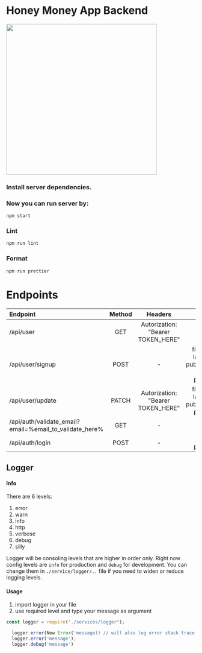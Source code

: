 # Honey Money App Backend
<img src="https://static.vecteezy.com/system/resources/previews/002/521/570/original/cartoon-cute-bee-holding-a-honey-comb-signboard-showing-victory-hand-vector.jpg" width="400"/>

### Install server dependencies.

### Now you can run server by:

```
npm start
```
### Lint
```
npm run lint
```
### Format

```
npm run prettier
```
# Endpoints
| Endpoint  | Method  | Headers | Params |
| :------------ |:---------------:|:------:|-----:|
|/api/user    | GET |  Autorization: "Bearer TOKEN_HERE" | - |
|/api/user/signup    | POST | - | firstName, lastName, publicName, email, password |
|/api/user/update | PATCH | Autorization: "Bearer TOKEN_HERE" | firstName, lastName, publicName, password |
|/api/auth/validate_email?email=%email_to_validate_here%    | GET |  -| -|
|/api/auth/login   | POST | - | email, password |

## Logger

#### Info
There are 6 levels:

1.  error
2.  warn
3.  info
4.  http
5.  verbose
6.  debug
7.  silly

Logger will be consoling levels that are higher in order only. Right now config levels are `info` for production and `debug` for development. You can change them in `./service/logger/..` file if you need to widen or reduce logging levels.

#### Usage

1. import logger in your file
2. use required level and type your message as argument

```javascript
const logger = require("./services/logger");

  logger.error(New Error('message)) // will also log error stack trace
  logger.error('message');
  logger.debug('message')
```
